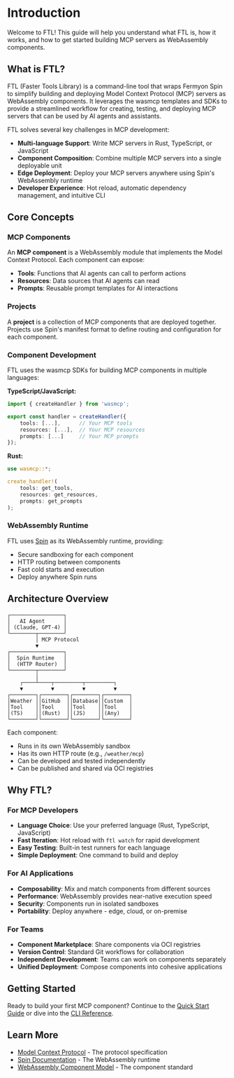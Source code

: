 # Introduction

Welcome to FTL! This guide will help you understand what FTL is, how it works, and how to get started building MCP servers as WebAssembly components.

## What is FTL?

FTL (Faster Tools Library) is a command-line tool that wraps Fermyon Spin to simplify building and deploying Model Context Protocol (MCP) servers as WebAssembly components. It leverages the wasmcp templates and SDKs to provide a streamlined workflow for creating, testing, and deploying MCP servers that can be used by AI agents and assistants.

FTL solves several key challenges in MCP development:
- **Multi-language Support**: Write MCP servers in Rust, TypeScript, or JavaScript
- **Component Composition**: Combine multiple MCP servers into a single deployable unit
- **Edge Deployment**: Deploy your MCP servers anywhere using Spin's WebAssembly runtime
- **Developer Experience**: Hot reload, automatic dependency management, and intuitive CLI

## Core Concepts

### MCP Components

An **MCP component** is a WebAssembly module that implements the Model Context Protocol. Each component can expose:
- **Tools**: Functions that AI agents can call to perform actions
- **Resources**: Data sources that AI agents can read
- **Prompts**: Reusable prompt templates for AI interactions

### Projects

A **project** is a collection of MCP components that are deployed together. Projects use Spin's manifest format to define routing and configuration for each component.

### Component Development

FTL uses the wasmcp SDKs for building MCP components in multiple languages:

**TypeScript/JavaScript:**
```typescript
import { createHandler } from 'wasmcp';

export const handler = createHandler({
    tools: [...],      // Your MCP tools
    resources: [...],  // Your MCP resources
    prompts: [...]     // Your MCP prompts
});
```

**Rust:**
```rust
use wasmcp::*;

create_handler!(
    tools: get_tools,
    resources: get_resources,
    prompts: get_prompts
);
```

### WebAssembly Runtime

FTL uses [Spin](https://www.fermyon.com/spin) as its WebAssembly runtime, providing:
- Secure sandboxing for each component
- HTTP routing between components
- Fast cold starts and execution
- Deploy anywhere Spin runs

## Architecture Overview

```
┌─────────────────┐
│   AI Agent      │
│ (Claude, GPT-4) │
└────────┬────────┘
         │ MCP Protocol
         ▼
┌─────────────────┐
│  Spin Runtime   │
│  (HTTP Router)  │
└────────┬────────┘
         │
    ┌────┴────┬─────────┬─────────┐
    ▼         ▼         ▼         ▼
┌────────┐┌────────┐┌────────┐┌────────┐
│Weather ││GitHub  ││Database││Custom  │
│Tool    ││Tool    ││Tool    ││Tool    │
│(TS)    ││(Rust)  ││(JS)    ││(Any)   │
└────────┘└────────┘└────────┘└────────┘
```

Each component:
- Runs in its own WebAssembly sandbox
- Has its own HTTP route (e.g., `/weather/mcp`)
- Can be developed and tested independently
- Can be published and shared via OCI registries

## Why FTL?

### For MCP Developers

- **Language Choice**: Use your preferred language (Rust, TypeScript, JavaScript)
- **Fast Iteration**: Hot reload with `ftl watch` for rapid development
- **Easy Testing**: Built-in test runners for each language
- **Simple Deployment**: One command to build and deploy

### For AI Applications

- **Composability**: Mix and match components from different sources
- **Performance**: WebAssembly provides near-native execution speed
- **Security**: Components run in isolated sandboxes
- **Portability**: Deploy anywhere - edge, cloud, or on-premise

### For Teams

- **Component Marketplace**: Share components via OCI registries
- **Version Control**: Standard Git workflows for collaboration
- **Independent Development**: Teams can work on components separately
- **Unified Deployment**: Compose components into cohesive applications

## Getting Started

Ready to build your first MCP component? Continue to the [Quick Start Guide](./quickstart.md) or dive into the [CLI Reference](./cli-reference.md).

## Learn More

- [Model Context Protocol](https://modelcontextprotocol.io) - The protocol specification
- [Spin Documentation](https://developer.fermyon.com/spin) - The WebAssembly runtime
- [WebAssembly Component Model](https://component-model.bytecodealliance.org/) - The component standard